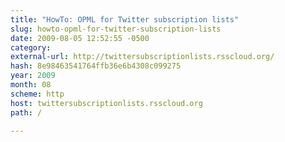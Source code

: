```yaml
---
title: "HowTo: OPML for Twitter subscription lists"
slug: howto-opml-for-twitter-subscription-lists
date: 2009-08-05 12:52:55 -0500
category: 
external-url: http://twittersubscriptionlists.rsscloud.org/
hash: 8e98463541764ffb36e6b4308c099275
year: 2009
month: 08
scheme: http
host: twittersubscriptionlists.rsscloud.org
path: /

---
```



